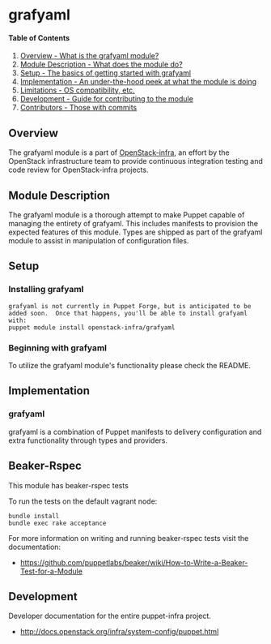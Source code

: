 grafyaml
=======

#### Table of Contents

1. [Overview - What is the grafyaml module?](#overview)
2. [Module Description - What does the module do?](#module-description)
3. [Setup - The basics of getting started with grafyaml](#setup)
4. [Implementation - An under-the-hood peek at what the module is doing](#implementation)
5. [Limitations - OS compatibility, etc.](#limitations)
6. [Development - Guide for contributing to the module](#development)
7. [Contributors - Those with commits](#contributors)

Overview
--------

The grafyaml module is a part of [OpenStack-infra](https://git.openstack.org/cgit/openstack-infra), an effort by the OpenStack infrastructure team to provide continuous integration testing and code review for OpenStack-infra projects.

Module Description
------------------

The grafyaml module is a thorough attempt to make Puppet capable of managing the entirety of grafyaml.  This includes manifests to provision the expected features of this module.  Types are shipped as part of the grafyaml module to assist in manipulation of configuration files.

Setup
-----

### Installing grafyaml

    grafyaml is not currently in Puppet Forge, but is anticipated to be added soon.  Once that happens, you'll be able to install grafyaml with:
    puppet module install openstack-infra/grafyaml

### Beginning with grafyaml

To utilize the grafyaml module's functionality please check the README.

Implementation
--------------

### grafyaml

grafyaml is a combination of Puppet manifests to delivery configuration and extra functionality through types and providers.

Beaker-Rspec
------------

This module has beaker-rspec tests

To run the tests on the default vagrant node:

```shell
bundle install
bundle exec rake acceptance
```

For more information on writing and running beaker-rspec tests visit the documentation:

* https://github.com/puppetlabs/beaker/wiki/How-to-Write-a-Beaker-Test-for-a-Module

Development
-----------

Developer documentation for the entire puppet-infra project.

* http://docs.openstack.org/infra/system-config/puppet.html
